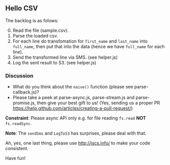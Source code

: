## Hello CSV

The backlog is as folows:

0. Read the file (sample.csv).
1. Parse the loaded csv.
2. For each line do transfomation for `first_name` and `last_name` into `full_name`, then put that into the data (hence we have `full_name` for each line).
3. Send the transformed line via SMS. (see helper.js) 
4. Log the sent result to S3. (see helper.js)

### Discussion

- What do you think about the `naive()` function (please see parse-callback.js)?
- Please take a peek at parse-async.js, parse-stream.js and parse-promise.js, then give your best gift to us! (Yes, sending us a proper PR https://help.github.com/articles/creating-a-pull-request/)

**Constraint**: Please async API only e.g. for file reading `fs.read` **NOT** `fs.readSync`.

**Note**: The `sendSms` and `LogToS3` has surprises, please deal with that.

Ah, yes, one last thing, please use http://jscs.info/ to make your code consistent.

Have fun!
